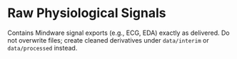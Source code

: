 # Raw Physiological Signals

Contains Mindware signal exports (e.g., ECG, EDA) exactly as delivered. Do not overwrite files; create cleaned derivatives under `data/interim` or `data/processed` instead.
